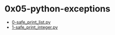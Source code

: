 # 0x05-python-exceptions
- [0-safe_print_list.py](0-safe_print_list.py)
- [1-safe_print_integer.py](1-safe_print_integer.py)